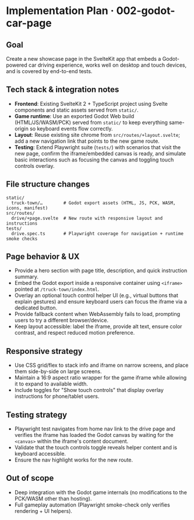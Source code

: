 # Implementation Plan · 002-godot-car-page

## Goal
Create a new showcase page in the SvelteKit app that embeds a Godot-powered car driving experience, works well on desktop and touch devices, and is covered by end-to-end tests.

## Tech stack & integration notes
- **Frontend**: Existing SvelteKit 2 + TypeScript project using Svelte components and static assets served from `static/`.
- **Game runtime**: Use an exported Godot Web build (HTML/JS/WASM/PCK) served from `static/` to keep everything same-origin so keyboard events flow correctly.
- **Layout**: Reuse existing site chrome from `src/routes/+layout.svelte`; add a new navigation link that points to the new game route.
- **Testing**: Extend Playwright suite (`tests/`) with scenarios that visit the new page, confirm the iframe/embedded canvas is ready, and simulate basic interactions such as focusing the canvas and toggling touch controls overlay.

## File structure changes
```
static/
  truck-town/…        # Godot export assets (HTML, JS, PCK, WASM, icons, manifest)
src/routes/
  drive/+page.svelte  # New route with responsive layout and instructions
tests/
  drive.spec.ts       # Playwright coverage for navigation + runtime smoke checks
```

## Page behavior & UX
- Provide a hero section with page title, description, and quick instruction summary.
- Embed the Godot export inside a responsive container using `<iframe>` pointed at `/truck-town/index.html`.
- Overlay an optional touch control helper UI (e.g., virtual buttons that explain gestures) and ensure keyboard users can focus the iframe via a dedicated button.
- Provide fallback content when WebAssembly fails to load, prompting users to try a different browser/device.
- Keep layout accessible: label the iframe, provide alt text, ensure color contrast, and respect reduced motion preference.

## Responsive strategy
- Use CSS grid/flex to stack info and iframe on narrow screens, and place them side-by-side on large screens.
- Maintain a 16:9 aspect ratio wrapper for the game iframe while allowing it to expand to available width.
- Include toggles for "Show touch controls" that display overlay instructions for phone/tablet users.

## Testing strategy
- Playwright test navigates from home nav link to the drive page and verifies the iframe has loaded the Godot canvas by waiting for the `<canvas>` within the iframe's content document.
- Validate that the touch controls toggle reveals helper content and is keyboard accessible.
- Ensure the nav highlight works for the new route.

## Out of scope
- Deep integration with the Godot game internals (no modifications to the PCK/WASM other than hosting).
- Full gameplay automation (Playwright smoke-check only verifies rendering + UI helpers).

